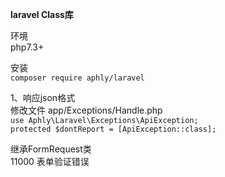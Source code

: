 **laravel Class库**<br>

环境<br>
php7.3+<br>

安装<br>
`composer require aphly/laravel` <br>

1、响应json格式 <br>
修改文件 app/Exceptions/Handle.php <br>
`use Aphly\Laravel\Exceptions\ApiException;`<br>
`protected $dontReport = [ApiException::class];`

继承FormRequest类<br>
11000 表单验证错误
